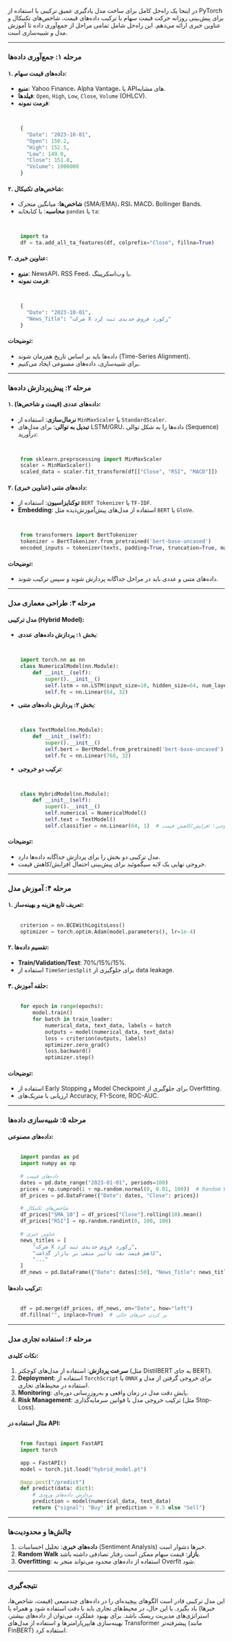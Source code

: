 در اینجا یک راه‌حل کامل برای ساخت مدل یادگیری عمیق ترکیبی با استفاده از PyTorch برای پیش‌بینی روزانه حرکت قیمت سهام با ترکیب داده‌های قیمت، شاخص‌های تکنیکال و عناوین خبری ارائه می‌دهم. این راه‌حل شامل تمامی مراحل از جمع‌آوری داده تا آموزش مدل و شبیه‌سازی است.

* * *

### **مرحله ۱: جمع‌آوری داده‌ها**

#### ۱. داده‌های قیمت سهام:

-   **منبع**: Yahoo Finance، Alpha Vantage، یا API‌های مشابه.
-   **فیلدها**: `Open`, `High`, `Low`, `Close`, `Volume` (OHLCV).
-   **فرمت نمونه**:
    
```python
    

    {
      "Date": "2023-10-01",
      "Open": 150.2,
      "High": 152.5,
      "Low": 149.0,
      "Close": 151.8,
      "Volume": 1000000
    }
```
#### ۲. شاخص‌های تکنیکال:

-   **شاخص‌ها**: میانگین متحرک (SMA/EMA)، RSI، MACD، Bollinger Bands.
-   **محاسبه**: با کتابخانه `pandas` یا `ta`:
    
```python
    

    import ta
    df = ta.add_all_ta_features(df, colprefix="Close", fillna=True)
```
#### ۳. عناوین خبری:

-   **منبع**: NewsAPI، RSS Feed، یا وب‌اسکرپینگ.
-   **فرمت نمونه**:
    
```python
    

    {
      "Date": "2023-10-01",
      "News_Title": "شرکت X رکورد فروش جدیدی ثبت کرد"
    }
```
#### **توضیحات**:

-   داده‌ها باید بر اساس تاریخ هم‌زمان شوند (Time-Series Alignment).
-   برای شبیه‌سازی، داده‌های مصنوعی ایجاد می‌کنیم.

* * *

### **مرحله ۲: پیش‌پردازش داده‌ها**

#### ۱. داده‌های عددی (قیمت و شاخص‌ها):

-   **نرمال‌سازی**: استفاده از `MinMaxScaler` یا `StandardScaler`.
-   **تبدیل به توالی**: برای مدل‌های LSTM/GRU، داده‌ها را به شکل توالی (Sequence) درآورید:
    
```python
    

    from sklearn.preprocessing import MinMaxScaler
    scaler = MinMaxScaler()
    scaled_data = scaler.fit_transform(df[["Close", "RSI", "MACD"]])
```
#### ۲. داده‌های متنی (عناوین خبری):

-   **توکنایزاسیون**: استفاده از `BERT Tokenizer` یا `TF-IDF`.
-   **Embedding**: استفاده از مدل‌های پیش‌آموزش‌دیده مثل `BERT` یا `GloVe`.
    
```python
    

    from transformers import BertTokenizer
    tokenizer = BertTokenizer.from_pretrained('bert-base-uncased')
    encoded_inputs = tokenizer(texts, padding=True, truncation=True, max_length=512)
```
#### **توضیحات**:

-   داده‌های متنی و عددی باید در مراحل جداگانه پردازش شوند و سپس ترکیب شوند.

* * *

### **مرحله ۳: طراحی معماری مدل**

#### **مدل ترکیبی (Hybrid Model)**:

-   **بخش ۱: پردازش داده‌های عددی**:
    
```python
    

    import torch.nn as nn
    class NumericalModel(nn.Module):
        def __init__(self):
            super().__init__()
            self.lstm = nn.LSTM(input_size=10, hidden_size=64, num_layers=2)
            self.fc = nn.Linear(64, 32)
```
-   **بخش ۲: پردازش داده‌های متنی**:
    
```python
    

    class TextModel(nn.Module):
        def __init__(self):
            super().__init__()
            self.bert = BertModel.from_pretrained('bert-base-uncased')
            self.fc = nn.Linear(768, 32)
```
-   **ترکیب دو خروجی**:
    
```python
    

    class HybridModel(nn.Module):
        def __init__(self):
            super().__init__()
            self.numerical = NumericalModel()
            self.text = TextModel()
            self.classifier = nn.Linear(64, 1)  # خروجی: افزایش/کاهش قیمت
```
#### **توضیحات**:

-   مدل ترکیبی دو بخش را برای پردازش جداگانه داده‌ها دارد.
-   خروجی نهایی یک لایه سیگموئید برای پیش‌بینی احتمال افزایش/کاهش قیمت.

* * *

### **مرحله ۴: آموزش مدل**

#### ۱. تعریف تابع هزینه و بهینه‌ساز:

```python

    criterion = nn.BCEWithLogitsLoss()
    optimizer = torch.optim.Adam(model.parameters(), lr=1e-4)
```
#### ۲. تقسیم داده‌ها:

-   **Train/Validation/Test**: 70%/15%/15%.
-   استفاده از `TimeSeriesSplit` برای جلوگیری از data leakage.

#### ۳. حلقه آموزش:

```python

    for epoch in range(epochs):
        model.train()
        for batch in train_loader:
            numerical_data, text_data, labels = batch
            outputs = model(numerical_data, text_data)
            loss = criterion(outputs, labels)
            optimizer.zero_grad()
            loss.backward()
            optimizer.step()
```
#### **توضیحات**:

-   استفاده از Early Stopping و Model Checkpoint برای جلوگیری از Overfitting.
-   ارزیابی با متریک‌های Accuracy, F1-Score, ROC-AUC.

* * *

### **مرحله ۵: شبیه‌سازی داده‌ها**

#### **داده‌های مصنوعی**:

```python

    import pandas as pd
    import numpy as np
    
    # داده‌های قیمت
    dates = pd.date_range("2023-01-01", periods=100)
    prices = np.cumprod(1 + np.random.normal(0, 0.01, 100))  # Random Walk
    df_prices = pd.DataFrame({"Date": dates, "Close": prices})
    
    # شاخص‌های تکنیکال
    df_prices["SMA_10"] = df_prices["Close"].rolling(10).mean()
    df_prices["RSI"] = np.random.randint(0, 100, 100)
    
    # عناوین خبری
    news_titles = [
        "شرکت X رکورد فروش جدیدی ثبت کرد",
        "کاهش قیمت نفت تأثیر منفی بر بازار گذاشت",
        "..."
    ]
    df_news = pd.DataFrame({"Date": dates[:50], "News_Title": news_titles * 10})  # فرض ۵۰ خبر
```
#### **ترکیب داده‌ها**:

```python

    df = pd.merge(df_prices, df_news, on="Date", how="left")
    df.fillna("", inplace=True)  # پر کردن خبرهای خالی
```
* * *

### **مرحله ۶: استفاده تجاری مدل**

#### **نکات کلیدی**:

1.  **سرعت پردازش**: استفاده از مدل‌های کوچکتر (مثل DistilBERT به جای BERT).
2.  **Deployment**: استفاده از `TorchScript` یا `ONNX` برای خروجی گرفتن از مدل و استفاده در محیط‌های تجاری.
3.  **Monitoring**: پایش دقت مدل در زمان واقعی و به‌روزرسانی دوره‌ای.
4.  **Risk Management**: ترکیب خروجی مدل با قوانین سرمایه‌گذاری (مثل Stop-Loss).

#### **مثال استفاده در API**:

```python

    from fastapi import FastAPI
    import torch
    
    app = FastAPI()
    model = torch.jit.load("hybrid_model.pt")
    
    @app.post("/predict")
    def predict(data: dict):
        # پردازش داده‌های ورودی
        prediction = model(numerical_data, text_data)
        return {"signal": "Buy" if prediction > 0.5 else "Sell"}
```
* * *

### **چالش‌ها و محدودیت‌ها**

1.  **داده‌های خبری**: تحلیل احساسات (Sentiment Analysis) خبرها دشوار است.
2.  **Random Walk بازار**: قیمت سهام ممکن است رفتار تصادفی داشته باشد.
3.  **Overfitting**: استفاده از داده‌های محدود می‌تواند منجر به Overfit شود.

* * *

### **نتیجه‌گیری**

این مدل ترکیبی قادر است الگوهای پیچیده‌ای را در داده‌های چند‌منبعی (قیمت، شاخص‌ها، خبرها) یاد بگیرد. با این حال، در محیط‌های تجاری باید با دقت استفاده شود و همراه با استراتژی‌های مدیریت ریسک باشد. برای بهبود عملکرد، می‌توان از داده‌های بیشتر، بهینه‌سازی هایپرپارامترها و استفاده از مدل‌های Transformer پیشرفته‌تر (مانند FinBERT) استفاده کرد.